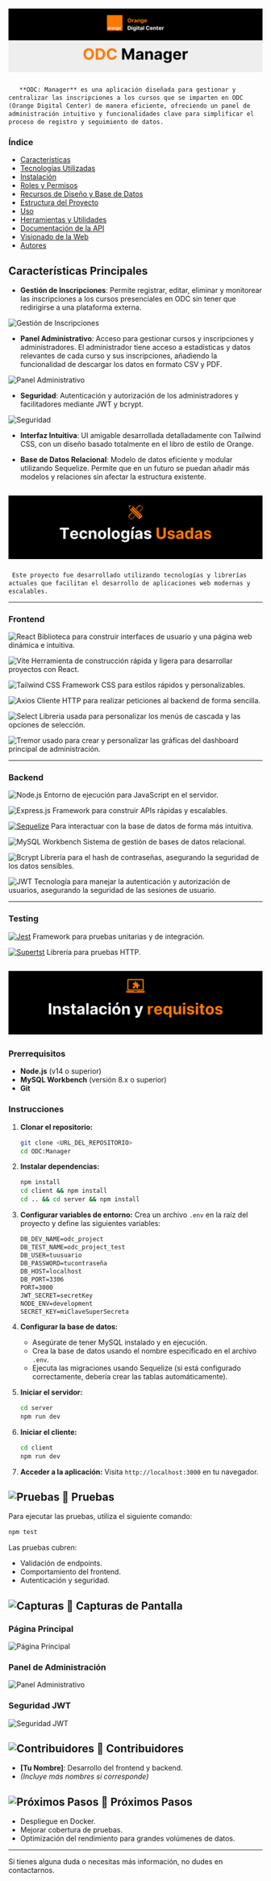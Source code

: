 # ![ODC Manager](/client/public/introduction.png)

       **ODC: Manager** es una aplicación diseñada para gestionar y centralizar las inscripciones a los cursos que se imparten en ODC (Orange Digital Center) de manera eficiente, ofreciendo un panel de administración intuitivo y funcionalidades clave para simplificar el proceso de registro y seguimiento de datos.


### Índice
- [Características](#características-principales)
- [Tecnologías Utilizadas](#tecnologías)
- [Instalación](#instalación)
- [Roles y Permisos](#roles-y-permisos)
- [Recursos de Diseño y Base de Datos](#recursos-de-diseño-y-base-de-datos)
- [Estructura del Proyecto](#estructura)
- [Uso](#uso)
- [Herramientas y Utilidades](#herramientas-y-utilidades)
- [Documentación de la API](#Documentación-de-la-API)
- [Visionado de la Web](#visionado-de-la-web)
- [Autores](#Autores)


## Características Principales

- **Gestión de Inscripciones**: Permite registrar, editar, eliminar y monitorear las inscripciones a los cursos presenciales en ODC sin tener que redirigirse a una plataforma externa.

![Gestión de Inscripciones](public/images/gestion-inscripciones.png)

- **Panel Administrativo**: Acceso para gestionar cursos y inscripciones y administradores. El administrador tiene acceso a estadísticas y datos relevantes de cada curso y sus inscripciones, añadiendo la funcionalidad de descargar los datos en formato CSV y PDF.

![Panel Administrativo](public/images/panel-admin.png)


- **Seguridad**: Autenticación y autorización de los administradores y facilitadores mediante JWT y bcrypt.

![Seguridad](public/images/seguridad-jwt.png)

- **Interfaz Intuitiva**: UI amigable desarrollada detalladamente con Tailwind CSS, con un diseño basado totalmente en el libro de estilo de Orange. 

- **Base de Datos Relacional**: Modelo de datos eficiente y modular utilizando Sequelize. Permite que en un futuro se puedan añadir más modelos y relaciones sin afectar la estructura existente. 

## ![Tecnologías](/client/public/tecnologias.png)

     Este proyecto fue desarrollado utilizando tecnologías y librerías actuales que facilitan el desarrollo de aplicaciones web modernas y escalables.

---

### **Frontend**
![React](https://img.shields.io/badge/React-orange?style=for-the-badge&logo=react&logoColor=black) Biblioteca para construir interfaces de usuario y una página web dinámica e intuitiva.

![Vite](https://img.shields.io/badge/Vite-000000?style=for-the-badge&logo=vite&logoColor=orange) Herramienta de construcción rápida y ligera para desarrollar proyectos con React.

![Tailwind CSS](https://img.shields.io/badge/Tailwind%20CSS-orange?style=for-the-badge&logo=tailwindcss&logoColor=black) Framework CSS para estilos rápidos y personalizables.

![Axios](https://img.shields.io/badge/Axios-000000?style=for-the-badge&logo=axios&logoColor=orange) Cliente HTTP para realizar peticiones al backend de forma sencilla.

![Select](https://img.shields.io/badge/Select-Library-orange?style=flat-square
) Libreria usada para personalizar los menús de cascada y las opciones de selección.

![Tremor](https://img.shields.io/badge/Tremor-Framework-black?style=flat-square
) usado para crear y personalizar las gráficas del dashboard principal de administración.

---

### **Backend**
![Node.js](https://img.shields.io/badge/Node.js-white?style=for-the-badge&logo=node.js&logoColor=orange) Entorno de ejecución para JavaScript en el servidor.

![Express.js](https://img.shields.io/badge/Express.js-orange?style=for-the-badge&logo=express&logoColor=black) Framework para construir APIs rápidas y escalables.

[![Sequelize](https://img.shields.io/badge/Sequelize-black?style=for-the-badge&logo=sequelize&logoColor=orange)](https://sequelize.org/) Para interactuar con la base de datos de forma más intuitiva.

![MySQL Workbench](https://img.shields.io/badge/MySQL_Workbench-white?style=for-the-badge&logo=mysql&logoColor=orange) Sistema de gestión de bases de datos relacional.

![Bcrypt](https://img.shields.io/badge/Bcrypt-orange?style=for-the-badge&logo=bcrypt&logoColor=black)  Librería para el hash de contraseñas, asegurando la seguridad de los datos sensibles.

![JWT](https://img.shields.io/badge/JWT-000000?style=for-the-badge&logo=json-web-tokens&logoColor=orange)  Tecnología para manejar la autenticación y autorización de usuarios, asegurando la seguridad de las sesiones de usuario. 

---
### **Testing**

[![Jest](https://img.shields.io/badge/Jest-blue?style=for-the-badge&logo=jest&logoColor=white)](https://jestjs.io/) Framework para pruebas unitarias y de integración.

[![Supertst](https://img.shields.io/badge/Supertst-blue?style=for-the-badge&logo=supertest&logoColor=white)](https://supertest.js.org/) Librería para pruebas HTTP.

## ![Instalación](/client/public/installl.png) 



### Prerrequisitos

- **Node.js** (v14 o superior)
- **MySQL Workbench** (versión 8.x o superior)
- **Git**

### Instrucciones

1. **Clonar el repositorio:**
   ```bash
   git clone <URL_DEL_REPOSITORIO>
   cd ODC:Manager
   ```

2. **Instalar dependencias:**
   ```bash
   npm install
   cd client && npm install
   cd .. && cd server && npm install
   ```

3. **Configurar variables de entorno:**
   Crea un archivo `.env` en la raíz del proyecto y define las siguientes variables:
   ```env
   DB_DEV_NAME=odc_project
   DB_TEST_NAME=odc_project_test
   DB_USER=tuusuario
   DB_PASSWORD=tucontraseña
   DB_HOST=localhost
   DB_PORT=3306
   PORT=3000
   JWT_SECRET=secretKey
   NODE_ENV=development
   SECRET_KEY=miClaveSuperSecreta
   ```

4. **Configurar la base de datos:**
   - Asegúrate de tener MySQL instalado y en ejecución.
   - Crea la base de datos usando el nombre especificado en el archivo `.env`.
   - Ejecuta las migraciones usando Sequelize (si está configurado correctamente, debería crear las tablas automáticamente).

5. **Iniciar el servidor:**
   ```bash
   cd server
   npm run dev
   ```

6. **Iniciar el cliente:**
   ```bash
   cd client 
   npm run dev
   ```

7. **Acceder a la aplicación:**
   Visita `http://localhost:3000` en tu navegador.

## ![Pruebas](public/images/tests-icon.png) 🧪 Pruebas

Para ejecutar las pruebas, utiliza el siguiente comando:
```bash
npm test
```

Las pruebas cubren:
- Validación de endpoints.
- Comportamiento del frontend.
- Autenticación y seguridad.

## ![Capturas](public/images/screenshots-icon.png) 📸 Capturas de Pantalla

### Página Principal
![Página Principal](public/images/pagina-principal.png)

### Panel de Administración
![Panel Administrativo](public/images/panel-admin.png)

### Seguridad JWT
![Seguridad JWT](public/images/seguridad-jwt.png)

## ![Contribuidores](public/images/contributors-icon.png) 👥 Contribuidores

- **[Tu Nombre]**: Desarrollo del frontend y backend.
- _(Incluye más nombres si corresponde)_

## ![Próximos Pasos](public/images/next-steps-icon.png) 📌 Próximos Pasos

- Despliegue en Docker.
- Mejorar cobertura de pruebas.
- Optimización del rendimiento para grandes volúmenes de datos.

---

Si tienes alguna duda o necesitas más información, no dudes en contactarnos.

